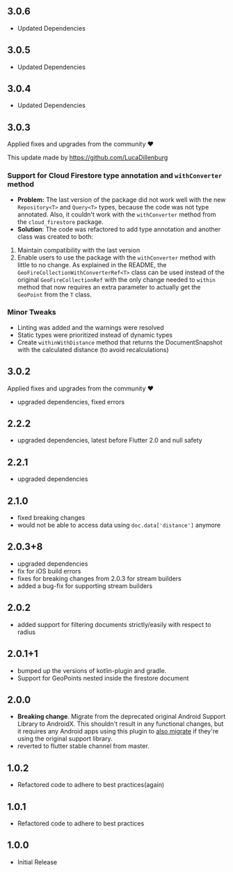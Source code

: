 ## 3.0.6
* Updated Dependencies

## 3.0.5
* Updated Dependencies

## 3.0.4
* Updated Dependencies

## 3.0.3
Applied fixes and upgrades from the community ♥

This update made by https://github.com/LucaDillenburg

### Support for Cloud Firestore type annotation and ```withConverter``` method
- **Problem:** The last version of the package did not work well with the new ```Repository<T>``` and ```Query<T>``` types, because the code was not type annotated. Also, it couldn't work with the ```withConverter``` method from the ```cloud_firestore``` package.
- **Solution**: The code was refactored to add type annotation and another class was created to both:
1. Maintain compatibility with the last version
2. Enable users to use the package with the ```withConverter``` method with little to no change. As explained in the README, the ```GeoFireCollectionWithConverterRef<T>``` class can be used instead of the original ```GeoFireCollectionRef``` with the only change needed to ```within``` method that now requires an extra parameter to actually get the ```GeoPoint``` from the ```T``` class.

### Minor Tweaks
- Linting was added and the warnings were resolved
- Static types were prioritized instead of dynamic types
- Create ```withinWithDistance``` method that returns the DocumentSnapshot with the calculated distance (to avoid recalculations)

## 3.0.2
Applied fixes and upgrades from the community ♥
* upgraded dependencies, fixed errors

## 2.2.2
* upgraded dependencies, latest before Flutter 2.0 and null safety

## 2.2.1
* upgraded dependencies

## 2.1.0
* fixed breaking changes
* would not be able to access data using `doc.data['distance']` anymore

## 2.0.3+8
* upgraded dependencies
* fix for iOS build errors
* fixes for breaking changes from 2.0.3 for stream builders
* added a bug-fix for supporting stream builders 

## 2.0.2
* added support for filtering documents strictly/easily with respect to radius 

## 2.0.1+1
* bumped up the versions of kotlin-plugin and gradle. 
* Support for GeoPoints nested inside the firestore document

## 2.0.0
* **Breaking change**. Migrate from the deprecated original Android Support
  Library to AndroidX. This shouldn't result in any functional changes, but it
  requires any Android apps using this plugin to [also
  migrate](https://developer.android.com/jetpack/androidx/migrate) if they're
  using the original support library.
* reverted to flutter stable channel from master.

## 1.0.2
* Refactored code to adhere to best practices(again)

## 1.0.1
* Refactored code to adhere to best practices

## 1.0.0
* Initial Release

